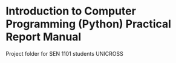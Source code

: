 # Introduction to Computer Programming (Python) Practical Report Manual
Project folder for SEN 1101 students UNICROSS
